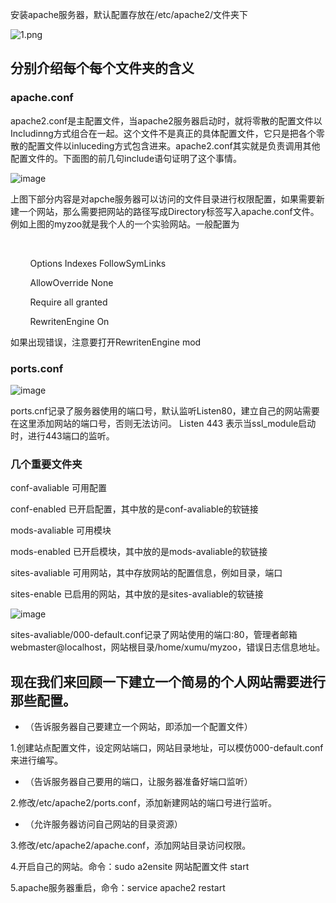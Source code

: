 安装apache服务器，默认配置存放在/etc/apache2/文件夹下  

![1.png](https://upload-images.jianshu.io/upload_images/19635758-347f4031bd5d890e.png?imageMogr2/auto-orient/strip%7CimageView2/2/w/1240)


## 分别介绍每个每个文件夹的含义  

### apache.conf

apache2.conf是主配置文件，当apache2服务器启动时，就将零散的配置文件以Includinng方式组合在一起。这个文件不是真正的具体配置文件，它只是把各个零散的配置文件以inluceding方式包含进来。apache2.conf其实就是负责调用其他配置文件的。下面图的前几句include语句证明了这个事情。

![image](https://upload-images.jianshu.io/upload_images/19635758-580346c4e580a50c.png?imageMogr2/auto-orient/strip%7CimageView2/2/w/1240)

上图下部分内容是对apche服务器可以访问的文件目录进行权限配置，如果需要新建一个网站，那么需要把网站的路径写成Directory标签写入apache.conf文件。例如上图的myzoo就是我个人的一个实验网站。一般配置为  

<Directory />  

        Options Indexes FollowSymLinks    

        AllowOverride None

        Require all granted   

        RewritenEngine On

</Directory>

如果出现错误，注意要打开RewritenEngine mod  

### ports.conf

![image](https://upload-images.jianshu.io/upload_images/19635758-63846f382eb10570.png?imageMogr2/auto-orient/strip%7CimageView2/2/w/1240)

ports.cnf记录了服务器使用的端口号，默认监听Listen80，建立自己的网站需要在这里添加网站的端口号，否则无法访问。<IfModule ssl_module> Listen 443 </IfModule> 表示当ssl_module启动时，进行443端口的监听。

### 几个重要文件夹

conf-avaliable 可用配置

conf-enabled 已开启配置，其中放的是conf-avaliable的软链接

mods-avaliable 可用模块

mods-enabled 已开启模块，其中放的是mods-avaliable的软链接

sites-avaliable 可用网站，其中存放网站的配置信息，例如目录，端口

sites-enable 已启用的网站，其中放的是sites-avaliable的软链接

![image](https://upload-images.jianshu.io/upload_images/19635758-10a4d2cf7e75c91b.png?imageMogr2/auto-orient/strip%7CimageView2/2/w/1240)

sites-avaliable/000-default.conf记录了网站使用的端口:80，管理者邮箱webmaster@localhost，网站根目录/home/xumu/myzoo，错误日志信息地址。

## 现在我们来回顾一下建立一个简易的个人网站需要进行那些配置。  

- （告诉服务器自己要建立一个网站，即添加一个配置文件）

1.创建站点配置文件，设定网站端口，网站目录地址，可以模仿000-default.conf 来进行编写。

- （告诉服务器自己要用的端口，让服务器准备好端口监听）

2.修改/etc/apache2/ports.conf，添加新建网站的端口号进行监听。

- （允许服务器访问自己网站的目录资源）

3.修改/etc/apache2/apache.conf，添加网站目录访问权限。

4.开启自己的网站。命令：sudo a2ensite 网站配置文件 start

5.apache服务器重启，命令：service apache2 restart
